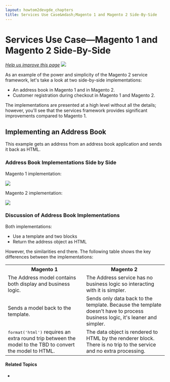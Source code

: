 ```yaml
---
layout: howtom2devgde_chapters
title: Services Use Case&mdash;Magento 1 and Magento 2 Side-By-Side 
---
```


# Services Use Case&mdash;Magento 1 and Magento 2 Side-By-Side

<p><a href="https://github.com/magento/devdocs/blob/master/guides/m2devgde/v1.0.0.0/compare_mage1_mage2.md" target="_blank"><em>Help us improve this page</em></a>&nbsp;<img src="{{ site.baseurl }}common/images/newWindow.gif"/></p>

As an example of the power and simplicity of the Magento 2 service framework, let's take a look at two side-by-side implementations:

*	An address book in Magento 1 and in Magento 2.
*	Customer registration during checkout in Magento 1 and Magento 2.

The implementations are presented at a high level without all the details; however, you'll see that the services framework provides significant improvements compared to Magento 1.

## Implementing an Address Book

This example gets an address from an address book application and sends it back as HTML.

### Address Book Implementations Side by Side

Magento 1 implementation:

<p><img src="{{ site.baseurl }}common/images/services_service-interaction_addr-book_mage1.png"/></p>

Magento 2 implementation:

<p><img src="{{ site.baseurl }}common/images/services_service-interaction_addr-book_mage2.png"/></p>

### Discussion of Address Book Implementations

Both implementations:

*	Use a template and two blocks
*	Return the address object as HTML

However, the similarities end there. The following table shows the key differences between the implementations:

<table>
	<tbody>
		<tr class="table-headings">
			<th>Magento 1</th>
			<th>Magento 2</th>
		</tr>
	<tr class="even">
		<td>The Address model contains both display and business logic.</td>
		<td>The Address service has no business logic so interacting with it is simpler.</td>
	</tr>
	<tr class="odd">
		<td>Sends a model back to the template.</td>
		<td>Sends only data back to the template. Because the template doesn't have to process business logic, it's leaner and simpler.</td>
	</tr>
	<tr class="even">
		<td><tt>format('html')</tt> requires an extra round trip between the model to the TBD to convert the model to HTML.</td>
		<td>The data object is rendered to HTML by the renderer block. There is no trip to the service and no extra processing.</td>
	</tr>
	</tbody>
	</table>

#### Related Topics

*	